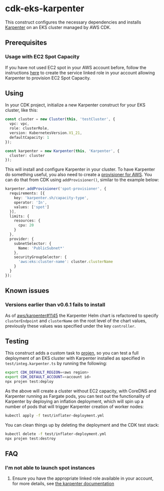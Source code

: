 # cdk-eks-karpenter

This construct configures the necessary dependencies and installs [Karpenter](https://karpenter.sh)
on an EKS cluster managed by AWS CDK.

## Prerequisites

### Usage with EC2 Spot Capacity

If you have not used EC2 spot in your AWS account before, follow the instructions
[here](https://karpenter.sh/v0.6.3/getting-started/#create-the-ec2-spot-service-linked-role) to create
the service linked role in your account allowing Karpenter to provision EC2 Spot Capacity.

## Using

In your CDK project, initialize a new Karpenter construct for your EKS cluster, like this:

```typescript
const cluster = new Cluster(this, 'testCluster', {
  vpc: vpc,
  role: clusterRole,
  version: KubernetesVersion.V1_21,
  defaultCapacity: 1
});

const karpenter = new Karpenter(this, 'Karpenter', {
  cluster: cluster
});
```

This will install and configure Karpenter in your cluster. To have Karpenter do something useful, you
also need to create a [provisioner for AWS](https://karpenter.sh/v0.6.3/aws/provisioning/). You can
do that from CDK using `addProvisioner()`, similar to the example below:

```typescript
karpenter.addProvisioner('spot-provisioner', {
  requirements: [{
    key: 'karpenter.sh/capacity-type',
    operator: 'In',
    values: ['spot']
  }],
  limits: {
    resources: {
      cpu: 20
    }
  },
  provider: {
    subnetSelector: {
      Name: 'PublicSubnet*'
    },
    securityGroupSelector: {
      'aws:eks:cluster-name': cluster.clusterName
    }
  }
});
```

## Known issues

### Versions earlier than v0.6.1 fails to install

As of [aws/karpenter#1145](https://github.com/aws/karpenter/pull/1145) the Karpenter Helm chart is
refactored to specify `clusterEndpoint` and `clusterName` on the root level of the chart values, previously
these values was specified under the key `controller`.

## Testing

This construct adds a custom task to [projen](https://projen.io/), so you can test a full deployment
of an EKS cluster with Karpenter installed as specified in `test/integ.karpenter.ts` by running the
following:

```sh
export CDK_DEFAULT_REGION=<aws region>
export CDK_DEFAULT_ACCOUNT=<account id>
npx projen test:deploy
```

As the above will create a cluster without EC2 capacity, with CoreDNS and Karpenter running as Fargate
pods, you can test out the functionality of Karpenter by deploying an inflation deployment, which will
spin up a number of pods that will trigger Karpenter creation of worker nodes:

```sh
kubectl apply -f test/inflater-deployment.yml
```

You can clean things up by deleting the deployment and the CDK test stack:

```sh
kubectl delete -f test/inflater-deployment.yml
npx projen test:destroy
```

## FAQ

### I'm not able to launch spot instances

1. Ensure you have the appropriate linked role available in your account, for more details,
  see [the karpenter documentation](https://karpenter.sh/v0.6.3/getting-started/#create-the-ec2-spot-service-linked-role)
